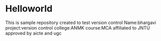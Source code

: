 # Helloworld
This is sample repository created to test version control
Name:bhargavi
project:version control
college:ANMK
course:MCA
affiliated to JNTU approved by aicte and ugc
